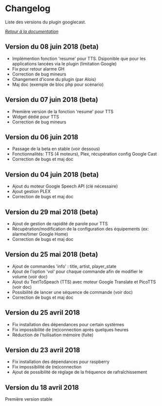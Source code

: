 # Changelog

Liste des versions du plugin googlecast.

*[Retour à la documentation](index.md)*

## Version du 08 juin 2018 (beta)

- Implémention fonction 'resume' pour TTS. Dsiponible que pour les applications lancées via le plugin (limitation Google)
- Fix pour retour alarme GH
- Correction de bug mineurs
- Changement d'icone du plugin (par Alois)
- Maj doc (exemple de bloc php pour scénario)

## Version du 07 juin 2018 (beta)

- Première version de la fonction 'resume' pour TTS
- Widget dédié pour TTS
- Correction de bug mineurs

## Version du 06 juin 2018

- Passage de la beta en stable (voir dessous)
- Fonctionnalités: TTS (4 moteurs), Plex, récupération config Google Cast
- Correction de bugs et maj doc

## Version du 04 juin 2018 (beta)

- Ajout du moteur Google Speech API (clé nécessaire)
- Ajout gestion PLEX
- Correction de bugs et maj doc

## Version du 29 mai 2018 (beta)

- Ajout de gestion de rapidité de parole pour TTS
- Récupération/modification de la configuration des équipements (ex: alarme/timer Google Home)
- Correction de bugs et maj doc

## Version du 25 mai 2018 (beta)

- Ajout de commandes 'info' : title, artist, player_state
- Ajout de l'option 'vol' pour chaque commande afin de modifier le volume (voir doc)
- Ajout du TextToSpeach (TTS) avec moteur Google Translate et PicoTTS (voir doc)
- Possibilité de lancer une séquence de commande (voir doc)
- Correction de bugs et maj doc

## Version du 25 avril 2018

- Fix installation des dépendances pour certain systèmes
- Fix impossibilité de (re)connection après quelques heures
- Réduction de l'tuilisation mémoire (fuite)

## Version du 23 avril 2018

- Fix installation des dépendances pour raspberry
- Fix impossibilité de (re)connection
- Ajout de possibilité de réglage de la fréquence de rafraîchissement

## Version du 18 avril 2018

Première version stable
